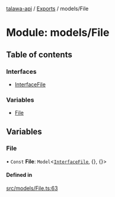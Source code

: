 [talawa-api](../README.md) / [Exports](../modules.md) / models/File

# Module: models/File

## Table of contents

### Interfaces

- [InterfaceFile](../interfaces/models_File.InterfaceFile.md)

### Variables

- [File](models_File.md#file)

## Variables

### File

• `Const` **File**: `Model`<[`InterfaceFile`](../interfaces/models_File.InterfaceFile.md), {}, {}\>

#### Defined in

[src/models/File.ts:63](https://github.com/Nitya-Pasrija/talawa-api/blob/d3a6af9/src/models/File.ts#L63)

